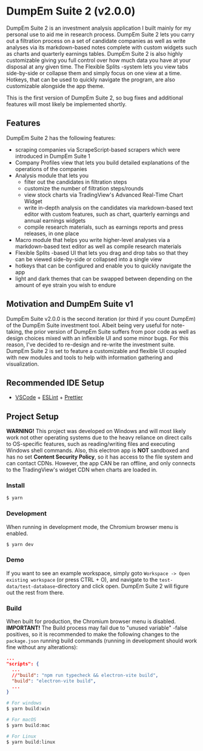# DumpEm Suite 2 (v2.0.0)

DumpEm Suite 2 is an investment analysis application I built mainly for my personal use to aid me in research process. DumpEm Suite 2 lets you carry out a filtration process on a set of 
candidate companies as well as write analyses via its markdown-based notes complete with custom widgets such as charts and quarterly earnings tables. DumpEm Suite 2 is also highly 
customizable giving you full control over how much data you have at your disposal at any given time. The Flexible Splits -system lets you view tabs side-by-side or collapse them and simply focus on one view at a time. Hotkeys, that can be used to quickly navigate the program, are also customizable alongside the app theme.

This is the first version of DumpEm Suite 2, so bug fixes and additional features will most likely be implemented shortly.

## Features

DumpEm Suite 2 has the following features:
- scraping companies via ScrapeScript-based scrapers which were introduced in DumpEm Suite 1
- Company Profiles view that lets you build detailed explanations of the operations of the companies
- Analysis module that lets you 
  - filter out the candidates in filtration steps
  - customize the number of filtration steps/rounds
  - view stock charts via TradingView's Advanced Real-Time Chart Widget
  - write in-depth analysis on the candidates via markdown-based text editor with custom features, such as chart, quarterly earnings and annual earnings widgets
  - compile research materials, such as earnings reports and press releases, in one place
- Macro module that helps you write higher-level analyses via a markdown-based text editor as well as compile research materials
- Flexible Splits -based UI that lets you drag and drop tabs so that they can be viewed side-by-side or collapsed into a single view
- hotkeys that can be configured and enable you to quickly navigate the app
- light and dark themes that can be swapped between depending on the amount of eye strain you wish to endure

## Motivation and DumpEm Suite v1

DumpEm Suite v2.0.0 is the second iteration (or third if you count DumpEm) of the DumpEm Suite investment tool. Albeit being very useful for note-taking, the prior
version of DumpEm Suite suffers from poor code as well as design choices mixed with an inflexible UI and some minor bugs. For this reason, I've decided to re-design
and re-write the investment suite. DumpEm Suite 2 is set to feature a customizable and flexible UI coupled with new modules and tools to help with information gathering
and visualization. 


## Recommended IDE Setup

- [VSCode](https://code.visualstudio.com/) + [ESLint](https://marketplace.visualstudio.com/items?itemName=dbaeumer.vscode-eslint) + [Prettier](https://marketplace.visualstudio.com/items?itemName=esbenp.prettier-vscode)

## Project Setup

**WARNING!** This project was developed on Windows and will most likely work not other operating systems due to the heavy reliance on direct calls to OS-specific features, such as reading/writing files and executing Windows shell commands. Also, this electron app is **NOT** sandboxed and has no set **Content Security Policy**, so it has access to the file system and can contact CDNs. However, the app CAN be ran offline, and only connects to the TradingView's widget CDN when charts are loaded in.

### Install

```bash
$ yarn
```

### Development

When running in development mode, the Chromium browser menu is enabled.

```bash
$ yarn dev
```

### Demo

If you want to see an example workspace, simply goto `Workspace -> Open existing workspace` (or press CTRL + O), and navigate to the `test-data/test-database`-directory and click open. DumpEm Suite 2 will figure out the rest from there.

### Build

When built for production, the Chromium browser menu is disabled. **IMPORTANT!** The Build process may fail due to "unused variable" -false positives, so it is recommended to make the 
following changes to the `package.json` running build commands (running in development should work fine without any alterations):
```json
...
"scripts": {
  ...
  //"build": "npm run typecheck && electron-vite build",
  "build": "electron-vite build", 
  ...
}
```

```bash
# For windows
$ yarn build:win

# For macOS
$ yarn build:mac

# For Linux
$ yarn build:linux
```
